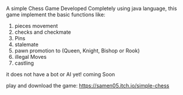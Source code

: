 A simple Chess Game Developed Completely using java language, this game implement the basic functions like: 
1. pieces movement 
2. checks and checkmate 
3. Pins 
4. stalemate 
5. pawn promotion to (Queen, Knight, Bishop or Rook)
6. illegal Moves 
7. castling 


it does not have a bot or AI yet! coming Soon 

 play and download the game: https://samen05.itch.io/simple-chess
